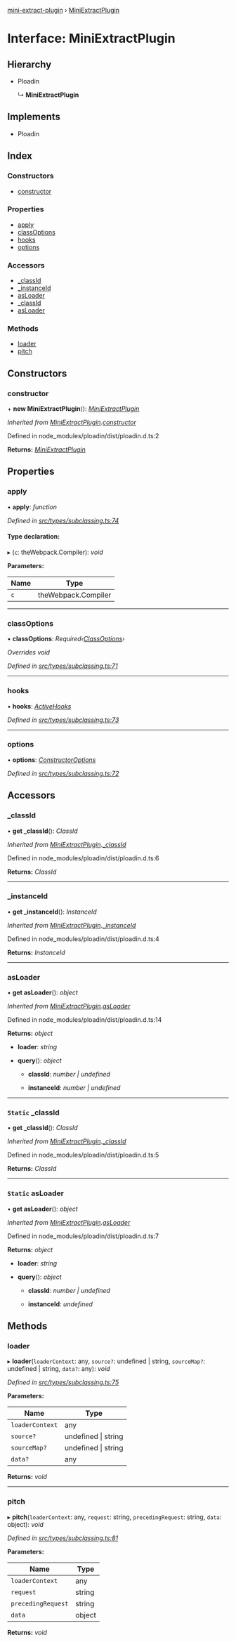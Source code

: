 [mini-extract-plugin](../README.md) › [MiniExtractPlugin](miniextractplugin.md)

# Interface: MiniExtractPlugin

## Hierarchy

* Ploadin

  ↳ **MiniExtractPlugin**

## Implements

* Ploadin

## Index

### Constructors

* [constructor](miniextractplugin.md#constructor)

### Properties

* [apply](miniextractplugin.md#apply)
* [classOptions](miniextractplugin.md#classoptions)
* [hooks](miniextractplugin.md#hooks)
* [options](miniextractplugin.md#options)

### Accessors

* [_classId](miniextractplugin.md#_classid)
* [_instanceId](miniextractplugin.md#_instanceid)
* [asLoader](miniextractplugin.md#asloader)
* [_classId](miniextractplugin.md#static-_classid)
* [asLoader](miniextractplugin.md#static-asloader)

### Methods

* [loader](miniextractplugin.md#loader)
* [pitch](miniextractplugin.md#pitch)

## Constructors

###  constructor

\+ **new MiniExtractPlugin**(): *[MiniExtractPlugin](miniextractplugin.md)*

*Inherited from [MiniExtractPlugin](miniextractplugin.md).[constructor](miniextractplugin.md#constructor)*

Defined in node_modules/ploadin/dist/ploadin.d.ts:2

**Returns:** *[MiniExtractPlugin](miniextractplugin.md)*

## Properties

###  apply

• **apply**: *function*

*Defined in [src/types/subclassing.ts:74](https://github.com/JuroOravec/mini-extract-plugin/blob/b97da5f/src/types/subclassing.ts#L74)*

#### Type declaration:

▸ (`c`: theWebpack.Compiler): *void*

**Parameters:**

Name | Type |
------ | ------ |
`c` | theWebpack.Compiler |

___

###  classOptions

• **classOptions**: *Required‹[ClassOptions](classoptions.md)›*

*Overrides void*

*Defined in [src/types/subclassing.ts:71](https://github.com/JuroOravec/mini-extract-plugin/blob/b97da5f/src/types/subclassing.ts#L71)*

___

###  hooks

• **hooks**: *[ActiveHooks](../README.md#activehooks)*

*Defined in [src/types/subclassing.ts:73](https://github.com/JuroOravec/mini-extract-plugin/blob/b97da5f/src/types/subclassing.ts#L73)*

___

###  options

• **options**: *[ConstructorOptions](../README.md#constructoroptions)*

*Defined in [src/types/subclassing.ts:72](https://github.com/JuroOravec/mini-extract-plugin/blob/b97da5f/src/types/subclassing.ts#L72)*

## Accessors

###  _classId

• **get _classId**(): *ClassId*

*Inherited from [MiniExtractPlugin](miniextractplugin.md).[_classId](miniextractplugin.md#static-_classid)*

Defined in node_modules/ploadin/dist/ploadin.d.ts:6

**Returns:** *ClassId*

___

###  _instanceId

• **get _instanceId**(): *InstanceId*

*Inherited from [MiniExtractPlugin](miniextractplugin.md).[_instanceId](miniextractplugin.md#_instanceid)*

Defined in node_modules/ploadin/dist/ploadin.d.ts:4

**Returns:** *InstanceId*

___

###  asLoader

• **get asLoader**(): *object*

*Inherited from [MiniExtractPlugin](miniextractplugin.md).[asLoader](miniextractplugin.md#static-asloader)*

Defined in node_modules/ploadin/dist/ploadin.d.ts:14

**Returns:** *object*

* **loader**: *string*

* **query**(): *object*

  * **classId**: *number | undefined*

  * **instanceId**: *number | undefined*

___

### `Static` _classId

• **get _classId**(): *ClassId*

*Inherited from [MiniExtractPlugin](miniextractplugin.md).[_classId](miniextractplugin.md#static-_classid)*

Defined in node_modules/ploadin/dist/ploadin.d.ts:5

**Returns:** *ClassId*

___

### `Static` asLoader

• **get asLoader**(): *object*

*Inherited from [MiniExtractPlugin](miniextractplugin.md).[asLoader](miniextractplugin.md#static-asloader)*

Defined in node_modules/ploadin/dist/ploadin.d.ts:7

**Returns:** *object*

* **loader**: *string*

* **query**(): *object*

  * **classId**: *number | undefined*

  * **instanceId**: *undefined*

## Methods

###  loader

▸ **loader**(`loaderContext`: any, `source?`: undefined | string, `sourceMap?`: undefined | string, `data?`: any): *void*

*Defined in [src/types/subclassing.ts:75](https://github.com/JuroOravec/mini-extract-plugin/blob/b97da5f/src/types/subclassing.ts#L75)*

**Parameters:**

Name | Type |
------ | ------ |
`loaderContext` | any |
`source?` | undefined &#124; string |
`sourceMap?` | undefined &#124; string |
`data?` | any |

**Returns:** *void*

___

###  pitch

▸ **pitch**(`loaderContext`: any, `request`: string, `precedingRequest`: string, `data`: object): *void*

*Defined in [src/types/subclassing.ts:81](https://github.com/JuroOravec/mini-extract-plugin/blob/b97da5f/src/types/subclassing.ts#L81)*

**Parameters:**

Name | Type |
------ | ------ |
`loaderContext` | any |
`request` | string |
`precedingRequest` | string |
`data` | object |

**Returns:** *void*
